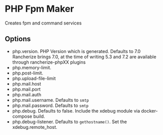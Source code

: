 # PHP Fpm Maker
Creates fpm and command services

## Options
- php.version. PHP Version which is generated. Defaults to 7.0  
  Rancherize brings 7.0, at the time of writing 5.3 and 7.2 are available through rancherize-phpXX plugins
- php.memory-limit.
- php.post-limit.
- php.upload-file-limit
- php.mail.host
- php.mail.port
- php.mail.auth
- php.mail.username. Defaults to `smtp`
- php.mail.password. Defaults to `smtp`
- php.debug. Defaults to false. Include the xdebug module via docker-compose build.
- php.debug-listener. Defaults to `gethostname()`. Set the xdebug.remote_host.
